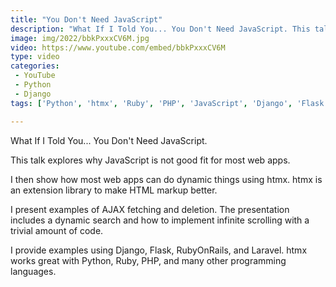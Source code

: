 ```yaml
---
title: "You Don't Need JavaScript"
description: "What If I Told You... You Don't Need JavaScript. This talk explores why #JavaScript is not good fit for most web apps. I then show how most web apps can do dynamic things using htmx. I provide examples using #Django, #Flask, #RubyOnRails, and #Laravel."
image: img/2022/bbkPxxxCV6M.jpg
video: https://www.youtube.com/embed/bbkPxxxCV6M
type: video
categories:
 - YouTube
 - Python
 - Django
tags: ['Python', 'htmx', 'Ruby', 'PHP', 'JavaScript', 'Django', 'Flask', 'RubyOnRails', 'Laravel', 'AJAX']

---
```


What If I Told You... You Don't Need JavaScript.

This talk explores why JavaScript is not good fit for most web apps.

I then show how most web apps can do dynamic things using htmx. htmx is an extension library to make HTML markup better.

I present examples of AJAX fetching and deletion. The presentation includes a dynamic search and how to implement infinite scrolling with a trivial amount of code.

I provide examples using Django, Flask, RubyOnRails, and Laravel. htmx works great with Python, Ruby, PHP, and many other programming languages.
